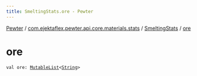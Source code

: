 ```yaml
---
title: SmeltingStats.ore - Pewter
---
```


[Pewter](../../index.html) / [com.ejektaflex.pewter.api.core.materials.stats](../index.html) / [SmeltingStats](index.html) / [ore](./ore.html)

# ore

`val ore: `[`MutableList`](https://kotlinlang.org/api/latest/jvm/stdlib/kotlin.collections/-mutable-list/index.html)`<`[`String`](https://kotlinlang.org/api/latest/jvm/stdlib/kotlin/-string/index.html)`>`